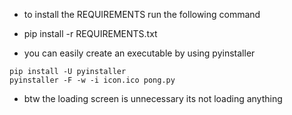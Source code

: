 - to install the REQUIREMENTS run the following command
- pip install -r REQUIREMENTS.txt


- you can easily create an executable by using pyinstaller
```shell
pip install -U pyinstaller
pyinstaller -F -w -i icon.ico pong.py
```

- btw the loading screen is unnecessary its not loading anything
